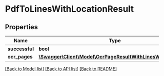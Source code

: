 # PdfToLinesWithLocationResult

## Properties
Name | Type | Description | Notes
------------ | ------------- | ------------- | -------------
**successful** | **bool** |  | [optional] 
**ocr_pages** | [**\Swagger\Client\Model\OcrPageResultWithLinesWithLocation[]**](OcrPageResultWithLinesWithLocation.md) |  | [optional] 

[[Back to Model list]](../README.md#documentation-for-models) [[Back to API list]](../README.md#documentation-for-api-endpoints) [[Back to README]](../README.md)


